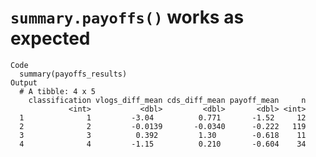# `summary.payoffs()` works as expected

    Code
      summary(payoffs_results)
    Output
      # A tibble: 4 x 5
        classification vlogs_diff_mean cds_diff_mean payoff_mean     n
                 <int>           <dbl>         <dbl>       <dbl> <int>
      1              1         -3.04          0.771       -1.52     12
      2              2         -0.0139       -0.0340      -0.222   119
      3              3          0.392         1.30        -0.618    11
      4              4         -1.15          0.210       -0.604    34

